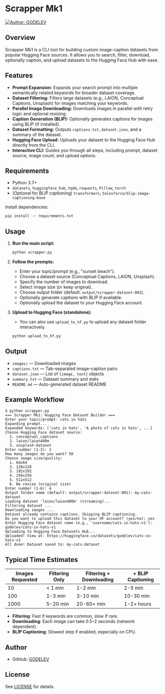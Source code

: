 # Scrapper Mk1

[![Author: GODELEV](https://img.shields.io/badge/GitHub-GODELEV-blue?logo=github)](https://github.com/GODELEV)

## Overview
Scrapper Mk1 is a CLI tool for building custom image-caption datasets from popular Hugging Face sources. It allows you to search, filter, download, optionally caption, and upload datasets to the Hugging Face Hub with ease.

## Features
- **Prompt Expansion:** Expands your search prompt into multiple semantically related keywords for broader dataset coverage.
- **Dataset Filtering:** Filters large datasets (e.g., LAION, Conceptual Captions, Unsplash) for images matching your keywords.
- **Parallel Image Downloading:** Downloads images in parallel with retry logic and optional resizing.
- **Caption Generation (BLIP):** Optionally generates captions for images using BLIP (if installed).
- **Dataset Formatting:** Outputs `captions.txt`, `dataset.json`, and a summary of the dataset.
- **Hugging Face Upload:** Uploads your dataset to the Hugging Face Hub directly from the CLI.
- **Interactive CLI:** Guides you through all steps, including prompt, dataset source, image count, and upload options.

## Requirements
- Python 3.7+
- `datasets`, `huggingface_hub`, `tqdm`, `requests`, `Pillow`, `torch`
- (Optional for BLIP captioning) `transformers`, `Salesforce/blip-image-captioning-base`

Install dependencies:
```bash
pip install -r requirements.txt
```

## Usage
1. **Run the main script:**
   ```bash
   python scrapper.py
   ```
2. **Follow the prompts:**
   - Enter your topic/prompt (e.g., "sunset beach").
   - Choose a dataset source (Conceptual Captions, LAION, Unsplash).
   - Specify the number of images to download.
   - Select image size (or keep original).
   - Choose output folder (default: `output/scrapper-dataset-001`).
   - Optionally generate captions with BLIP if available.
   - Optionally upload the dataset to your Hugging Face account.

3. **Upload to Hugging Face (standalone):**
   - You can also use `upload_to_hf.py` to upload any dataset folder interactively.
   ```bash
   python upload_to_hf.py
   ```

## Output
- `images/` — Downloaded images
- `captions.txt` — Tab-separated image-caption pairs
- `dataset.json` — List of `{image, text}` objects
- `summary.txt` — Dataset summary and stats
- `README.md` — Auto-generated dataset README

## Example Workflow
```
$ python scrapper.py
=== Scrapper Mk1: Hugging Face Dataset Builder ===
Enter your topic/prompt: cats in hats
Expanding prompt...
Expanded keywords: ['cats in hats', 'A photo of cats in hats', ...]
Choose Hugging Face dataset source:
  1. conceptual_captions
  2. laion/laion400m
  3. unsplash-dataset
Enter number (1-3): 2
How many images do you want? 50
Choose image size/quality:
  1. 64x64
  2. 128x128
  3. 192x192
  4. 256x256
  5. 512x512
  6. No resize (original size)
Enter number (1-6): 4
Output folder name (default: output/scrapper-dataset-001): my-cats-dataset
Loading dataset 'laion/laion400m' (streaming)...
Filtering dataset ...
Downloading images ...
Dataset already contains captions. Skipping BLIP captioning.
Do you want to upload this dataset to your HF account? (yes/no): yes
Enter Hugging Face dataset name (e.g., 'username/cats-in-hats-v1'): godelev/cats-in-hats-v1
Uploading to Hugging Face Datasets Hub...
Uploaded! View at: https://huggingface.co/datasets/godelev/cats-in-hats-v1
All done! Dataset saved to: my-cats-dataset
```

## Typical Time Estimates

| Images Requested | Filtering Only | Filtering + Downloading | + BLIP Captioning |
|------------------|---------------|-------------------------|-------------------|
| 10               | < 1 min       | 1-2 min                 | 2-5 min           |
| 100              | 1-3 min       | 3-10 min                | 10-30 min         |
| 1000             | 5-20 min      | 20-60+ min              | 1-2+ hours        |

- **Filtering**: Fast if keywords are common, slow if rare.
- **Downloading**: Each image can take 0.5–2 seconds (network dependent).
- **BLIP Captioning**: Slowest step if enabled, especially on CPU.

## Author
- GitHub: [GODELEV](https://github.com/GODELEV)

## License
See [LICENSE](LICENSE) for details. 
